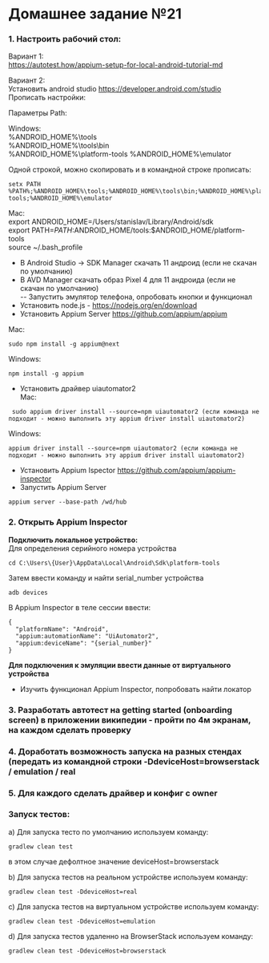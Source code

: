 # Домашнее задание №21


### 1. Настроить рабочий стол:   
Вариант 1:   
https://autotest.how/appium-setup-for-local-android-tutorial-md   

Вариант 2:   
Установить android studio https://developer.android.com/studio   
Прописать настройки:
  
Параметры Path:   

Windows:   
%ANDROID_HOME%\tools   
%ANDROID_HOME%\tools\bin   
%ANDROID_HOME%\platform-tools
%ANDROID_HOME%\emulator   

Одной строкой, можно скопировать и в командной строке прописать: 
```shell
setx PATH %PATH%;%ANDROID_HOME%\tools;%ANDROID_HOME%\tools\bin;%ANDROID_HOME%\platform-tools;%ANDROID_HOME%\emulator
```

Mac:  
export ANDROID_HOME=/Users/stanislav/Library/Android/sdk   
export PATH=$PATH:$ANDROID_HOME/tools:$ANDROID_HOME/platform-tools   
source ~/.bash_profile      
- В Android Studio -> SDK Manager скачать 11 андроид (если не скачан по умолчанию)   
- В AVD Manager скачать образ Pixel 4 для 11 андроида (если не скачан по умолчанию)   
-- Запустить эмулятор телефона, опробовать кнопки и функционал
- Установить node.js - https://nodejs.org/en/download   
- Установить Appium Server https://github.com/appium/appium

Mac:
```shell
sudo npm install -g appium@next
```    
Windows: 
```shell
npm install -g appium
```

- Установить драйвер uiautomator2   
 Mac:
```shell
 sudo appium driver install --source=npm uiautomator2 (если команда не подходит - можно выполнить эту appium driver install uiautomator2)
```   
 Windows:
 ```shell
 appium driver install --source=npm uiautomator2 (если команда не подходит - можно выполнить эту appium driver install uiautomator2)
```  

- Установить Appium Ispector https://github.com/appium/appium-inspector   
- Запустить Appium Server    
```shell
appium server --base-path /wd/hub
```
### 2. Открыть Appium Inspector
**Подключить локальное устройство:**   
Для определения серийного номера устройства
```shell
cd C:\Users\{User}\AppData\Local\Android\Sdk\platform-tools
```
Затем ввести команду и найти serial_number устройства
```shell
adb devices
```
В Appium Inspector в теле сессии ввести:
```shell
{
  "platformName": "Android",
  "appium:automationName": "UiAutomator2",
  "appium:deviceName": "{serial_number}"
}
```
**Для подключения к эмуляции ввести данные от виртуального устройства**
- Изучить функционал Appium Inspector, попробовать найти локатор

### 3. Разработать автотест на getting started (onboarding screen) в приложении википедии - пройти по 4м экранам, на каждом сделать проверку

### 4. Доработать возможность запуска на разных стендах (передать из командной строки -DdeviceHost=browserstack / emulation / real

### 5. Для каждого сделать драйвер и конфиг с owner



### Запуск тестов: 
a) Для запуска тесто по умолчанию используем команду:
```shell
gradlew clean test
```
в этом случае дефолтное значение deviceHost=browserstack

b) Для запуска тестов на реальном устройстве используем команду:
```shell
gradlew clean test -DdeviceHost=real
```

c) Для запуска тестов на виртуальном устройстве используем команду:
```shell
gradlew clean test -DdeviceHost=emulation
```

d) Для запуска тестов удаленно на BrowserStack используем команду:
```shell
gradlew clean test -DdeviceHost=browserstack
```
